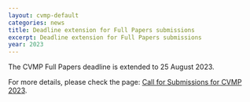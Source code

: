 ```yaml
---
layout: cvmp-default
categories: news
title: Deadline extension for Full Papers submissions
excerpt: Deadline extension for Full Papers submissions
year: 2023
---
```


The CVMP Full Papers deadline is extended to 25 August 2023.

For more details, please check the page: [Call for Submissions for CVMP 2023]({{site.baseurl}}/2023/call-for-submissions/).
